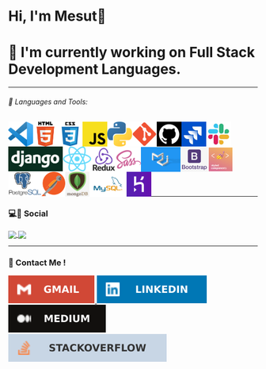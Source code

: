 # Hi, I'm Mesut👋


# 🌱 I'm currently working on Full Stack Development Languages.



 <hr class="dotted">  





###### 🔧 Languages and Tools:

<img align="left" alt="Visual Studio Code" height="50px" src="https://github.com/yildirimesutx/yildirimesutx/blob/main/images/vscode.png">
<img align="left" alt="HTML5" height="50px" src="https://github.com/yildirimesutx/yildirimesutx/blob/main/images/HTML5.png" />
<img align="left" alt="CSS3" height="50px" src="https://github.com/yildirimesutx/yildirimesutx/blob/main/images/css3.png"/>
<img align="left" alt="JavaScript" height="50px" src="https://github.com/yildirimesutx/yildirimesutx/blob/main/images/javascript.png" />
<img align="left" alt="Python" height="50px" src="https://github.com/yildirimesutx/yildirimesutx/blob/main/images/python_.png" />
<img align="left" alt="Git" height="50px" src="https://github.com/yildirimesutx/yildirimesutx/blob/main/images/git.png" />
<img align="left" alt="GitHub" height="50px" src="https://github.com/yildirimesutx/yildirimesutx/blob/main/images/github.png" />
<img align="left" alt="Jira" height="50px" src="https://github.com/yildirimesutx/yildirimesutx/blob/main/images/jira.jpg" />
<img align="left" alt="Slack" height="50px" src="https://github.com/yildirimesutx/yildirimesutx/blob/main/images/slack.jpg" />
<img align="left" alt="django" height="50px" src="https://github.com/yildirimesutx/yildirimesutx/blob/main/images/django.png" />
<img align="left" alt="react" height="50px" src="https://github.com/yildirimesutx/yildirimesutx/blob/main/images/react.png" /><br><br><br>
<img align="left" alt="redux" height="50px" src="https://github.com/yildirimesutx/yildirimesutx/blob/main/images/redux.png"/>
<img align="left" alt="sass" height="50px" src="https://github.com/yildirimesutx/yildirimesutx/blob/main/images/sass.png" />
<img align="left" alt="Material-UI" height="50px" src="https://github.com/yildirimesutx/yildirimesutx/blob/main/images/MaterialUI.png" vlign=center/>
<img align="left" alt="bootstrap" height="50px" src="https://github.com/yildirimesutx/yildirimesutx/blob/main/images/Bootstrap.jpg" />
<img align="left" alt="styledcomponent" height="50px" src="https://github.com/yildirimesutx/yildirimesutx/blob/main/images/styledcomponents.png" />
<img align="left" alt="postgreSQL" height="50px" src="https://github.com/yildirimesutx/yildirimesutx/blob/main/images/PostgreSQL.png" />
<img align="left" alt="postman" height="50px" src="https://github.com/yildirimesutx/yildirimesutx/blob/main/images/postman.png" />
<img align="left" alt="mongoDB" height="50px" src="https://github.com/yildirimesutx/yildirimesutx/blob/main/images/mongoDB.png" />
<img align="left" alt="MySQL" height="50px" src="https://github.com/yildirimesutx/yildirimesutx/blob/main/images/MySQL.png"/>
<img align="left" alt="heroku" height="50px" src="https://github.com/yildirimesutx/yildirimesutx/blob/main/images/heroku.png"/>
<br><br><br><br><br>
<hr class="dotted">

### 💻🔗 Social

 <a href="#" target="_blank" >
    <img align="center" src="https://komarev.com/ghpvc/?username=yildirimesutx&color=f75c7e">
 </a>
 <a href="#" target="_blank">
    <img align="center" src="https://img.shields.io/github/followers/yildirimesutx?style=flat-square&color=f75c7e">
 </a>

<hr class="dotted">

### 📧 Contact Me !

<p>
<a href="mailto:yildirimesutcw@gmail.com" target="_blank" display="inline" width="50px">
<img src="https://github.com/yildirimesutx/yildirimesutx/blob/main/images/Gmail.svg" alt="gmail" />
</a>

<a href="https://www.linkedin.com/in/yildirimesut/" target="_blank" display="inline" width="50px">

<img  src="https://github.com/yildirimesutx/yildirimesutx/blob/main/images/LinkedIn.svg" alt="LinkedIn" />
</a> 

<a href="https://medium.com/@yildirimesutcw" target="_blank" display="inline" width="50px">
<img  src="https://github.com/yildirimesutx/yildirimesutx/blob/main/images/Medium.svg" alt="Medium" />
</a> 

<a href="https://stackoverflow.com/users/19485935/mesut-y%c4%b1ld%c4%b1r%c4%b1m" target="_blank" display="inline" width="50px">
<img  src="https://github.com/yildirimesutx/yildirimesutx/blob/main/images/stack.svg" alt="stack" />
</a> 




</p>







